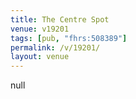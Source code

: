 ```yaml
---
title: The Centre Spot
venue: v19201
tags: [pub, "fhrs:508389"]
permalink: /v/19201/
layout: venue
---
```

null